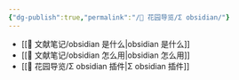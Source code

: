 ```yaml
---
{"dg-publish":true,"permalink":"/🌱 花园导览/Σ obsidian/"}
---
```



- [[🌿 文献笔记/obsidian 是什么\|obsidian 是什么]]
- [[🌿 文献笔记/obsidian 怎么用\|obsidian 怎么用]]
- [[🌱 花园导览/Σ obsidian 插件\|Σ obsidian 插件]]